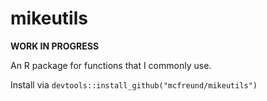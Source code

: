 # mikeutils
__WORK IN PROGRESS__

An R package for functions that I commonly use.

Install via `devtools::install_github("mcfreund/mikeutils")`

